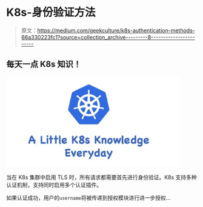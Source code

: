 # K8s-身份验证方法

> 原文：<https://medium.com/geekculture/k8s-authentication-methods-66a330223fc1?source=collection_archive---------8----------------------->

## 每天一点 K8s 知识！

![](img/668a1d91738bfb0f7441ae488abefbf0.png)

当在 K8s 集群中启用 TLS 时，所有请求都需要首先进行身份验证。K8s 支持多种认证机制，支持同时启用多个认证插件。

如果认证成功，用户的`username`将被传递到授权模块进行进一步授权…